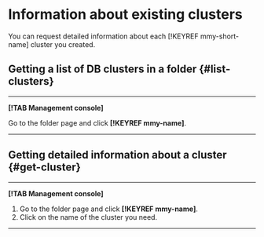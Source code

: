 # Information about existing clusters

You can request detailed information about each [!KEYREF mmy-short-name] cluster you created.

## Getting a list of DB clusters in a folder {#list-clusters}

---

**[!TAB Management console]**

Go to the folder page and click **[!KEYREF mmy-name]**.

---

## Getting detailed information about a cluster {#get-cluster}

---

**[!TAB Management console]**

1. Go to the folder page and click **[!KEYREF mmy-name]**.
1. Click on the name of the cluster you need.

---

